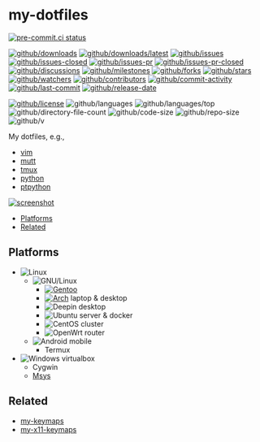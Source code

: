 # my-dotfiles

[![pre-commit.ci status](https://results.pre-commit.ci/badge/github/Freed-Wu/my-dotfiles/main.svg)](https://results.pre-commit.ci/latest/github/Freed-Wu/my-dotfiles/main)

[![github/downloads](https://shields.io/github/downloads/Freed-Wu/my-dotfiles/total)](https://github.com/Freed-Wu/my-dotfiles/releases)
[![github/downloads/latest](https://shields.io/github/downloads/Freed-Wu/my-dotfiles/latest/total)](https://github.com/Freed-Wu/my-dotfiles/releases/latest)
[![github/issues](https://shields.io/github/issues/Freed-Wu/my-dotfiles)](https://github.com/Freed-Wu/my-dotfiles/issues)
[![github/issues-closed](https://shields.io/github/issues-closed/Freed-Wu/my-dotfiles)](https://github.com/Freed-Wu/my-dotfiles/issues?q=is%3Aissue+is%3Aclosed)
[![github/issues-pr](https://shields.io/github/issues-pr/Freed-Wu/my-dotfiles)](https://github.com/Freed-Wu/my-dotfiles/pulls)
[![github/issues-pr-closed](https://shields.io/github/issues-pr-closed/Freed-Wu/my-dotfiles)](https://github.com/Freed-Wu/my-dotfiles/pulls?q=is%3Apr+is%3Aclosed)
[![github/discussions](https://shields.io/github/discussions/Freed-Wu/my-dotfiles)](https://github.com/Freed-Wu/my-dotfiles/discussions)
[![github/milestones](https://shields.io/github/milestones/all/Freed-Wu/my-dotfiles)](https://github.com/Freed-Wu/my-dotfiles/milestones)
[![github/forks](https://shields.io/github/forks/Freed-Wu/my-dotfiles)](https://github.com/Freed-Wu/my-dotfiles/network/members)
[![github/stars](https://shields.io/github/stars/Freed-Wu/my-dotfiles)](https://github.com/Freed-Wu/my-dotfiles/stargazers)
[![github/watchers](https://shields.io/github/watchers/Freed-Wu/my-dotfiles)](https://github.com/Freed-Wu/my-dotfiles/watchers)
[![github/contributors](https://shields.io/github/contributors/Freed-Wu/my-dotfiles)](https://github.com/Freed-Wu/my-dotfiles/graphs/contributors)
[![github/commit-activity](https://shields.io/github/commit-activity/w/Freed-Wu/my-dotfiles)](https://github.com/Freed-Wu/my-dotfiles/graphs/commit-activity)
[![github/last-commit](https://shields.io/github/last-commit/Freed-Wu/my-dotfiles)](https://github.com/Freed-Wu/my-dotfiles/commits)
[![github/release-date](https://shields.io/github/release-date/Freed-Wu/my-dotfiles)](https://github.com/Freed-Wu/my-dotfiles/releases/latest)

[![github/license](https://shields.io/github/license/Freed-Wu/my-dotfiles)](https://github.com/Freed-Wu/my-dotfiles/blob/main/LICENSE)
![github/languages](https://shields.io/github/languages/count/Freed-Wu/my-dotfiles)
![github/languages/top](https://shields.io/github/languages/top/Freed-Wu/my-dotfiles)
![github/directory-file-count](https://shields.io/github/directory-file-count/Freed-Wu/my-dotfiles)
![github/code-size](https://shields.io/github/languages/code-size/Freed-Wu/my-dotfiles)
![github/repo-size](https://shields.io/github/repo-size/Freed-Wu/my-dotfiles)
![github/v](https://shields.io/github/v/release/Freed-Wu/my-dotfiles)

My dotfiles, e.g.,

- [vim](.config/nvim)
- [mutt](.config/neomutt)
- [tmux](.config/tmux)
- [python](.config/python)
- [ptpython](.config/ptpython)

[![screenshot](https://user-images.githubusercontent.com/32936898/199290335-bb4c9b9e-1fc9-4f8d-af30-a1f8d49c6f35.jpg)](https://user-images.githubusercontent.com/32936898/199288079-777dee13-224d-468b-ac32-23042e34f0be.jpg)

<!-- mdformat-toc start --slug=github --no-anchors --maxlevel=6 --minlevel=2 -->

- [Platforms](#platforms)
- [Related](#related)

<!-- mdformat-toc end -->

## Platforms

- ![Linux](https://img.shields.io/badge/Linux-gray?logo=Linux)
  - ![GNU/Linux](https://img.shields.io/badge/GNU%2FLinux-gray?logo=gnu)
    - [![Gentoo](https://img.shields.io/badge/Gentoo-gray?logo=Gentoo)](https://github.com/Freed-Wu/my-portage)
    - [![Arch](https://img.shields.io/badge/Archlinux-gray?logo=Archlinux)](https://github.com/Freed-Wu/my-pacman.conf)
      laptop & desktop
    - ![Deepin](https://img.shields.io/badge/Deepin-gray?logo=Deepin) desktop
    - ![Ubuntu](https://img.shields.io/badge/Ubuntu-gray?logo=Ubuntu) server & docker
    - ![CentOS](https://img.shields.io/badge/CentOS-gray?logo=CentOS) cluster
    - ![OpenWrt](https://img.shields.io/badge/OpenWrt-gray?logo=OpenWrt) router
  - ![Android](https://img.shields.io/badge/Android-gray?logo=Android) mobile
    - Termux
- ![Windows](https://img.shields.io/badge/Windows-gray?logo=Windows) virtualbox
  - Cygwin
  - [Msys](https://github.com/Freed-Wu/my-msys2-config)

## Related

- [my-keymaps](https://github.com/Freed-Wu/my-keymaps)
- [my-x11-keymaps](https://github.com/Freed-Wu/my-x11-keymaps)
